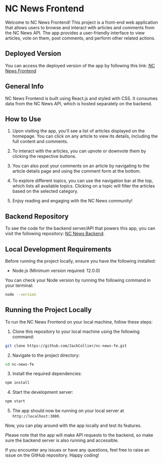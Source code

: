 # NC News Frontend

Welcome to NC News Frontend! This project is a front-end web application that allows users to browse and interact with articles and comments from the NC News API. The app provides a user-friendly interface to view articles, vote on them, post comments, and perform other related actions.

## Deployed Version

You can access the deployed version of the app by following this link: [NC News Frontend](https://the-ncnews.netlify.app/)

## General Info

NC News Frontend is built using React.js and styled with CSS. It consumes data from the NC News API, which is hosted separately on the backend.

## How to Use

1. Upon visiting the app, you'll see a list of articles displayed on the homepage. You can click on any article to view its details, including the full content and comments.

2. To interact with the articles, you can upvote or downvote them by clicking the respective buttons.

3. You can also post your comments on an article by navigating to the article details page and using the comment form at the bottom.

4. To explore different topics, you can use the navigation bar at the top, which lists all available topics. Clicking on a topic will filter the articles based on the selected category.

5. Enjoy reading and engaging with the NC News community!

## Backend Repository

To see the code for the backend server/API that powers this app, you can visit the following repository: [NC News Backend](https://github.com/JackCollier/nc-news-api).

## Local Development Requirements

Before running the project locally, ensure you have the following installed:

- Node.js (Minimum version required: 12.0.0)

You can check your Node version by running the following command in your terminal:

```bash
node --version
```

## Running the Project Locally

To run the NC News Frontend on your local machine, follow these steps:

1. Clone this repository to your local machine using the following command:

```bash
git clone https://github.com/JackCollier/nc-news-fe.git
```

2. Navigate to the project directory:

```bash
cd nc-news-fe
```

3. Install the required dependencies:

```bash
npm install
```

4. Start the development server:

```bash
npm start
```

5. The app should now be running on your local server at `http://localhost:3000`.

Now, you can play around with the app locally and test its features.

Please note that the app will make API requests to the backend, so make sure the backend server is also running and accessible.

If you encounter any issues or have any questions, feel free to raise an issue on the GitHub repository. Happy coding!
